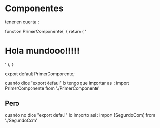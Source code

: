 # Componentes

tener en cuenta :

function PrimerComponente() {
return ( '<h1>Hola mundooo!!!!!</h1>' );
}

export default PrimerComponente;

cuando dice "export defaul"
lo tengo que importar asi :
import PrimerComponente from './PrimerComponente'

## Pero

cuando no dice "export defaul" lo importo asi :
import {SegundoCom} from './SegundoCom'
